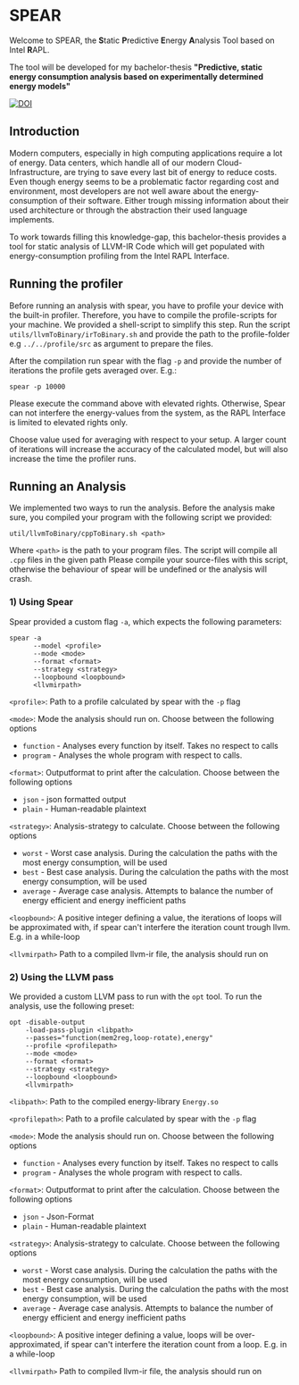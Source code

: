 # SPEAR

Welcome to SPEAR, the 
**S**tatic **P**redictive **E**nergy **A**nalysis Tool based on Intel **R**APL.

The tool will be developed for my bachelor-thesis
**"Predictive, static energy consumption analysis based on experimentally determined energy models"**

[![DOI](https://zenodo.org/badge/DOI/10.5281/zenodo.8061579.svg)](https://doi.org/10.5281/zenodo.8061579)


## Introduction

Modern computers, especially in high computing applications require a lot of energy.
Data centers, which handle all of our modern Cloud-Infrastructure, are trying to save every last bit of energy to reduce costs.
Even though energy seems to be a problematic factor regarding cost and environment, most
developers are not well aware about the energy-consumption of their software. Either trough missing information about their
used architecture or through the abstraction their used language implements.

To work towards filling this knowledge-gap, this bachelor-thesis provides a tool
for static analysis of LLVM-IR Code which will get populated with energy-consumption profiling
from the Intel RAPL Interface.

## Running the profiler

Before running an analysis with spear, you have to profile your device with the built-in profiler.
Therefore, you have to compile the profile-scripts for your machine. We provided a shell-script to simplify this step.
Run the script `utils/llvmToBinary/irToBinary.sh` and provide the path to the profile-folder e.g `../../profile/src`
as argument to prepare the files. 

After the compilation run spear with the flag `-p` and provide the number of iterations the profile gets averaged over.
E.g.:

```
spear -p 10000
```
Please execute the command above with elevated rights. Otherwise, Spear can not interfere the energy-values from the system,
as the RAPL Interface is limited to elevated rights only.

Choose value used for averaging with respect to your setup.
A larger count of iterations will increase the accuracy of the calculated model, but will also increase the time the profiler runs.

## Running an Analysis

We implemented two ways to run the analysis. Before the analysis make sure, you compiled your program with the following
script we provided:

```
util/llvmToBinary/cppToBinary.sh <path>
```

Where `<path>` is the path to your program files. The script will compile all `.cpp` files in the given path
Please compile your source-files with this script,
otherwise the behaviour of spear will be undefined or the analysis will crash.

### 1) Using Spear

Spear provided a custom flag `-a`, which expects the following parameters:

```
spear -a
      --model <profile> 
      --mode <mode> 
      --format <format> 
      --strategy <strategy> 
      --loopbound <loopbound> 
      <llvmirpath>
```

`<profile>`: Path to a profile calculated by spear with the `-p` flag

`<mode>`: Mode the analysis should run on. Choose between the following options
- `function` - Analyses every function by itself. Takes no respect to calls
- `program` - Analyses the whole program with respect to calls.

`<format>`: Outputformat to print after the calculation. Choose between the following options
- `json` - json formatted output
- `plain` - Human-readable plaintext

`<strategy>`: Analysis-strategy to calculate. Choose between the following options
- `worst` - Worst case analysis. During the calculation the paths with the most energy consumption, will be used
- `best` - Best case analysis. During the calculation the paths with the most energy consumption, will be used
- `average` - Average case analysis. Attempts to balance the number of energy efficient and energy inefficient paths

`<loopbound>`: A positive integer defining a value, the iterations of loops will be approximated with, if spear can't interfere the iteration count trough llvm. E.g. in a while-loop

`<llvmirpath>` Path to a compiled llvm-ir file, the analysis should run on

### 2) Using the LLVM pass

We provided a custom LLVM pass to run with the `opt` tool. To run the analysis, use the following preset:

```
opt -disable-output 
    -load-pass-plugin <libpath>
    --passes="function(mem2reg,loop-rotate),energy"
    --profile <profilepath>
    --mode <mode> 
    --format <format> 
    --strategy <strategy> 
    --loopbound <loopbound>
    <llvmirpath>
```

`<libpath>`: Path to the compiled energy-library `Energy.so`

`<profilepath>`: Path to a profile calculated by spear with the `-p` flag

`<mode>`: Mode the analysis should run on. Choose between the following options
- `function` - Analyses every function by itself. Takes no respect to calls
- `program` - Analyses the whole program with respect to calls.

`<format>`: Outputformat to print after the calculation. Choose between the following options
- `json` - Json-Format
- `plain` - Human-readable plaintext

`<strategy>`: Analysis-strategy to calculate. Choose between the following options
- `worst` - Worst case analysis. During the calculation the paths with the most energy consumption, will be used
- `best` - Best case analysis. During the calculation the paths with the most energy consumption, will be used
- `average` - Average case analysis. Attempts to balance the number of energy efficient and energy inefficient paths

`<loopbound>`: A positive integer defining a value, loops will be over-approximated, if spear can't interfere the iteration count from a loop. E.g. in a while-loop

`<llvmirpath>` Path to compiled llvm-ir file, the analysis should run on
